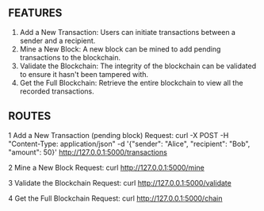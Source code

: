 ## FEATURES

1. Add a New Transaction: Users can initiate transactions between a sender and a recipient.
2. Mine a New Block: A new block can be mined to add pending transactions to the blockchain.
3. Validate the Blockchain: The integrity of the blockchain can be validated to ensure it hasn't been tampered with.
4. Get the Full Blockchain: Retrieve the entire blockchain to view all the recorded transactions.

## ROUTES

1 Add a New Transaction (pending block)
Request:
curl -X POST -H "Content-Type: application/json" -d '{"sender": "Alice", "recipient": "Bob", "amount": 50}' http://127.0.0.1:5000/transactions

2 Mine a New Block
Request:
curl http://127.0.0.1:5000/mine

3 Validate the Blockchain
Request:
curl http://127.0.0.1:5000/validate

4 Get the Full Blockchain
Request:
curl http://127.0.0.1:5000/chain

